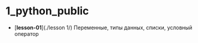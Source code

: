 # 1_python_public

- [__lesson-01__](./lesson 1/) Переменные, типы данных, списки, условный оператор

